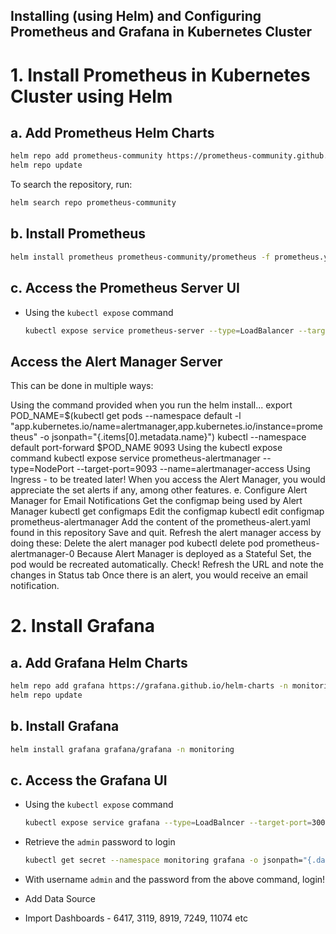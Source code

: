 ## Installing (using Helm) and Configuring Prometheus and Grafana in Kubernetes Cluster


# 1. Install Prometheus in Kubernetes Cluster using Helm

## a. Add Prometheus Helm Charts
```bash
helm repo add prometheus-community https://prometheus-community.github.io/helm-charts
helm repo update
```
To search the repository, run:
```bash
helm search repo prometheus-community
```
## b. Install Prometheus
```bash
helm install prometheus prometheus-community/prometheus -f prometheus.yaml -n monitoring
```

## c. Access the Prometheus Server UI

  * Using the `kubectl expose` command
    ```bash
    kubectl expose service prometheus-server --type=LoadBalancer --target-port=9090 --name=prometheus-server-access -n monitoring
    ```

## Access the Alert Manager Server
This can be done in multiple ways:

Using the command provided when you run the helm install...
export POD_NAME=$(kubectl get pods --namespace default -l "app.kubernetes.io/name=alertmanager,app.kubernetes.io/instance=prometheus" -o jsonpath="{.items[0].metadata.name}")
kubectl --namespace default port-forward $POD_NAME 9093
Using the kubectl expose command
kubectl expose service prometheus-alertmanager --type=NodePort --target-port=9093 --name=alertmanager-access
Using Ingress - to be treated later! When you access the Alert Manager, you would appreciate the set alerts if any, among other features.
e. Configure Alert Manager for Email Notifications
Get the configmap being used by Alert Manager
kubectl get configmaps
Edit the configmap
kubectl edit configmap prometheus-alertmanager
Add the content of the prometheus-alert.yaml found in this repository
Save and quit.
Refresh the alert manager access by doing these:
Delete the alert manager pod
kubectl delete pod prometheus-alertmanager-0
Because Alert Manager is deployed as a Stateful Set, the pod would be recreated automatically. Check!
Refresh the URL and note the changes in Status tab
Once there is an alert, you would receive an email notification.


# 2. Install Grafana

## a. Add Grafana Helm Charts
```bash
helm repo add grafana https://grafana.github.io/helm-charts -n monitoring
helm repo update
```

## b. Install Grafana
```bash
helm install grafana grafana/grafana -n monitoring
```

## c. Access the Grafana UI

  * Using the `kubectl expose` command
    ```bash
    kubectl expose service grafana --type=LoadBalncer --target-port=3000 --name=grafana-access -n monitoring
    ```

  * Retrieve the `admin` password to login
    ```bash
    kubectl get secret --namespace monitoring grafana -o jsonpath="{.data.admin-password}" | base64 --decode ; echo
    ```
  * With username `admin` and the password from the above command, login!
  * Add Data Source
  * Import Dashboards - 6417, 3119, 8919, 7249, 11074 etc

